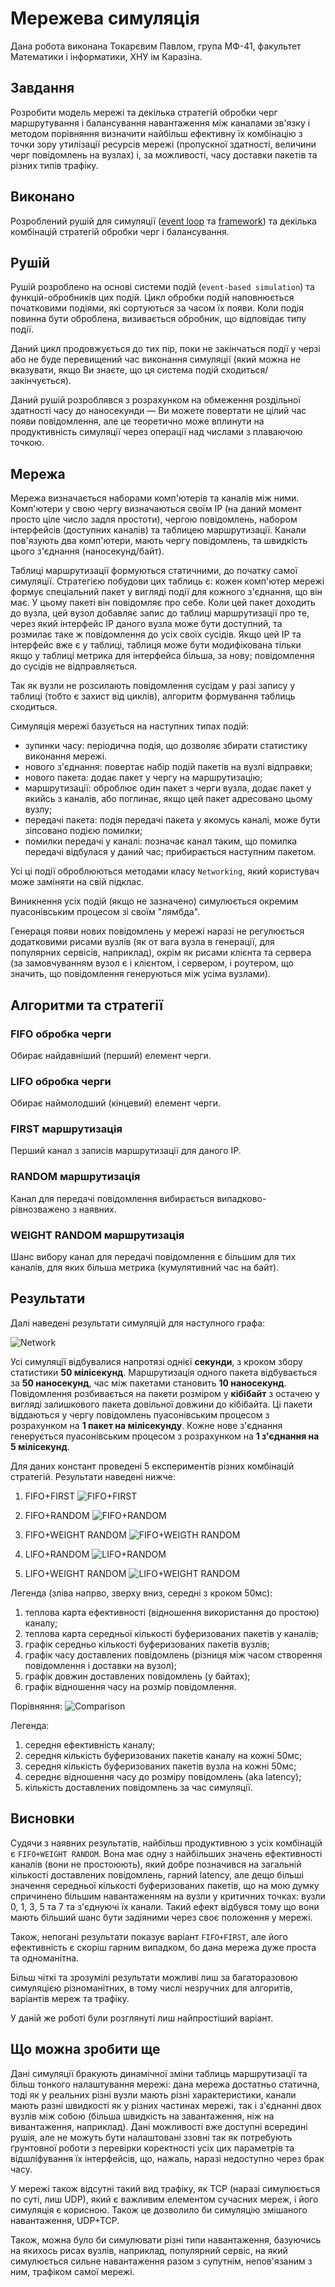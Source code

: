 # Мережева симуляція

Дана робота виконана Токарєвим Павлом, група МФ-41, 
факультет Математики і інформатики, ХНУ ім Каразіна.

## Завдання
Розробити модель мережі та декілька стратегій обробки черг маршрутування
і балансування навантаження між каналами зв'язку і 
методом порівняння визначити найбільш ефективну їх 
комбінацію з точки зору утилізації ресурсів мережі 
(пропускної здатності, величини черг повідомлень на вузлах)
і, за можливості, часу доставки пакетів та різних типів трафіку.

## Виконано

Розроблений рушій для симуляції ([event loop](event_loop.py) та [framework](framework.py))
та декілька комбінацій стратегій обробки черг і балансування.

## Рушій

Рушій розроблено на основі системи подій (`event-based simulation`) 
та функцій-обробників цих подій. Цикл обробки подій наповнюється
початковими подіями, які сортуються за часом їх появи. Коли
подія повинна бути оброблена, визивається обробник, що 
відповідає типу події.

Даний цикл продовжується до тих пір, поки не закінчаться події
у черзі або не буде перевищений час виконання симуляції 
(який можна не вказувати, якщо Ви знаєте, що ця система подій сходиться/закінчується).

Даний рушій розроблявся з розрахунком на обмеження 
роздільної здатності часу до наносекунди — Ви можете повертати не цілий 
час появи повідомлення, але це теоретично може вплинути на продуктивність
симуляції через операції над числами з плаваючою точкою.

## Мережа

Мережа визначається наборами комп'ютерів та каналів між ними. Комп'ютери у свою чергу визначаються 
своїм IP (на даний момент просто ціле число задля простоти), чергою повідомлень, набором
інтерфейсів (доступних каналів) та таблицею маршрутизації. Канали пов'язують два комп'ютери,
мають чергу повідомлень, та швидкість цього з'єднання (наносекунд/байт).

Таблиці маршрутизації формуються статичними, до початку самої симуляції.
Стратегією побудови цих таблиць є: кожен комп'ютер мережі формує 
спеціальний пакет у вигляді події для кожного 
з'єднання, що він має. У цьому пакеті він повідомляє про себе.
Коли цей пакет доходить до вузла, цей вузол добавляє запис до таблиці маршрутизації про те, 
через який інтерфейс IP даного вузла може бути доступний, та розмилає 
таке ж повідомлення до усіх своїх сусідів. Якщо цей IP та інтерфейс 
вже є у таблиці, таблиця може бути модифікована тільки якщо у таблиці
метрика для інтерфейса більша, за нову; повідомлення до сусідів не відправляється.

Так як вузли не розсилають повідомлення сусідам у разі запису у таблиці 
(тобто є захист від циклів), алгоритм формування таблиць сходиться.

Симуляція мережі базується на наступних типах подій:
- зупинки часу: періодична подія, що дозволяє збирати статистику виконання мережі.
- нового з'єднання: повертає набір подій пакетів на вузлі відправки;
- нового пакета: додає пакет у чергу на маршрутизацію;
- маршрутизації: оброблює один пакет з черги вузла, додає пакет у якийсь з каналів,
або поглинає, якщо цей пакет адресовано цьому вузлу;
- передачі пакета: подія передачі пакета у якомусь каналі, може бути зіпсовано подією помилки;
- помилки передачі у каналі: позначає канал таким, що помилка передачі відбулася у даний час;
прибирається наступним пакетом.

Усі ці події оброблюються методами класу `Networking`, 
який користувач може заміняти на свій підклас.

Виникнення усіх подій (якщо не зазначено) симулюється окремим 
пуасонівським процесом зі своїм "лямбда".

Генераця появи нових повідомлень у мережі наразі не регулюється додатковими
рисами вузлів (як от вага вузла в генерації, для популярних сервісів, наприклад),
окрім як рисами клієнта та сервера (за замовчуванням вузол є і клієнтом, 
і сервером, і роутером, що значить, що повідомлення генеруються між усіма вузлами).

## Алгоритми та стратегії

### FIFO обробка черги
Обирає найдавніший (перший) елемент черги.

### LIFO обробка черги
Обирає наймолодший (кінцевий) елемент черги.

### FIRST маршрутизація
Перший канал з записів маршрутизації для даного IP.

### RANDOM маршрутизація
Канал для передачі повідомлення вибирається випадково-рівнозважено з наявних.

### WEIGHT RANDOM маршрутизація
Шанс вибору канал для передачі повідомлення є більшим для тих каналів, для
яких більша метрика (кумулятивний час на байт).

## Результати

Далі наведені результати симуляцій для наступного графа:

![Network](./images/graph.png)

Усі симуляції відбувалися напротязі однієї **секунди**, 
з кроком збору статистики **50 мілісекунд**. Маршрутизація одного пакета відбувається за
**50 наносекунд**, час між пакетами становить **10 наносекунд**. Повідомлення розбивається
на пакети розміром у **кібібайт** з остачею у вигляді залишкового пакета довільної довжини
до кібібайта. Ці пакети віддаються у чергу повідомлень пуасонівським процесом з розрахунком
на **1 пакет на мілісекунду**. Кожне нове з'єднання генерується пуасонівським процесом
з розрахунком на **1 з'єднання на 5 мілісекунд**.

Для даних констант проведені 5 експериментів різних комбінацій стратегій.
Результати наведені нижче:

1. FIFO+FIRST
![FIFO+FIRST](./images/fifo_first.png)

2. FIFO+RANDOM
![FIFO+RANDOM](./images/fifo_random.png)

3. FIFO+WEIGHT RANDOM
![FIFO+WEIGTH RANDOM](./images/fifo_weight_random.png)

4. LIFO+RANDOM
![LIFO+RANDOM](./images/lifo_random.png)

5. LIFO+WEIGHT RANDOM
![LIFO+WEIGHT RANDOM](./images/lifo_weight_random.png)

Легенда (зліва напрво, зверху вниз, середні з кроком 50мс):
1. теплова карта ефективності (відношення використання до простою) каналу;
2. теплова карта середньої кількості буферизованих пакетів у каналів;
3. графік середньо кількості буферизованих пакетів вузлів;
4. графік часу доставлених повідомлень (різниця між часом створення повідомлення і
доставки на вузол);
5. графік довжин доставлених повідомлень (у байтах);
6. графік відношення часу на розмір повідомлення.

Порівняння:
![Comparison](./images/comparison.png)

Легенда:
1. середня ефективність каналу;
2. середня кількість буферизованих пакетів каналу на кожні 50мс;
3. середня кількість буферизованих пакетів вузла на кожні 50мс;
4. середнє відношення часу до розміру повідомлень (aka latency);
5. кількість доставлених повідомлень за час симуляції.

## Висновки

Судячи з наявних результатів, найбільш продуктивною з усіх комбінацій є
`FIFO+WEIGHT RANDOM`. Вона має одну з найбільших значень ефективності каналів 
(вони не простоюють), який добре позначився на загальній кількості 
доставлених повідомлень,
гарний latency, але дещо більші значення середньої кількості 
буферизованих пакетів, що
на мою думку спричинено більшим навантаженням на вузли у критичних точках:
вузли 0, 1, 3, 5 та 7 та з'єднуючі їх канали. Такий ефект відбувся тому що вони мають
більший шанс бути задіяними через своє положення у мережі.

Також, непогані результати показує варіант `FIFO+FIRST`, але його ефективність
є скоріш гарним випадком, бо дана мережа дуже проста та одноманітна.

Більш чіткі та зрозумілі результати можливі лиш за багаторазовою симуляцією
різноманітних, в тому числі незручних для алгоритів, варіантів мереж та трафіку.

У даній же роботі були розглянуті лиш найпростіший варіант.

## Що можна зробити ще

Дані симуляції бракують динамічної зміни таблиць маршрутизації 
та більш тонкого налаштування мережі: дана мережа достатньо статична, тоді
як у реальних різні вузли мають різні характеристики, канали мають разні швидкості
як у різних частинах мережі, так і з'єднанні двох вузлів між собою (більша швидкість
на завантаження, ніж на вивантаження, наприклад).
Дані можливості вже доступні всередині рушія, але не можуть бути налаштовані ззовні
так як потребують ґрунтовної роботи з перевірки коректності усіх цих параметрів
та відшліфування їх інтерфейсів, що, нажаль, наразі недоступно через брак часу.

У мережі також відсутні такий вид трафіку, як TCP (наразі симулюється по суті, лиш
UDP), який є важливим елементом сучасних мереж, і його симуляція є корисною. Також
це дозволило би симуляцію змішаного навантаження, UDP+TCP.

Також, можна було би симулювати різні типи навантаження, базуючись на якихось
рисах вузлів, наприклад, популярний сервіс, на який симулюється сильне навантаження
разом з супутнім, непов'язаним з ним, трафіком самої мережі.
